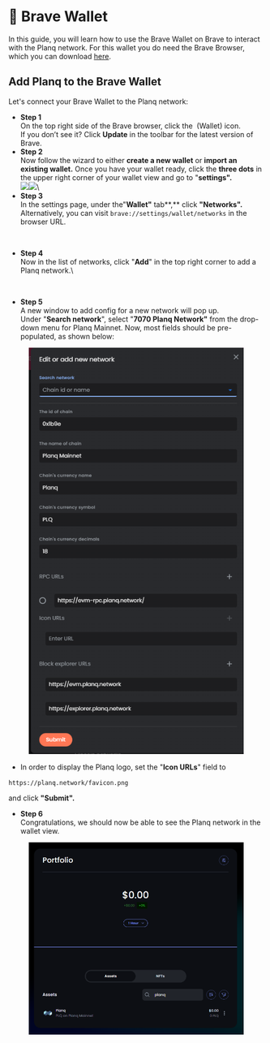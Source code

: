 # 🦁 Brave Wallet

In this guide, you will learn how to use the Brave Wallet on Brave to interact with the Planq network. For this wallet you do need the Brave Browser, which you can download [here](https://brave.com/).

## Add Planq to the Brave Wallet

Let's connect your Brave Wallet to the Planq network:

* **Step 1**\
  On the top right side of the Brave browser, click the <img src="../.gitbook/assets/brave-wallet.png" alt="" data-size="line"> (Wallet) icon.\
  If you don’t see it? Click **Update** in the toolbar for the latest version of Brave.&#x20;
* **Step 2**\
  Now follow the wizard to either **create a new wallet** or **import an existing wallet.** Once you have your wallet ready, click the **three dots** in the upper right corner of your wallet view and go to "**settings".**\
  ![](<../.gitbook/assets/welcome page.png>)![](../.gitbook/assets/brave-go-to-settings.png)\\
* **Step 3**\
  In the settings page, under the"**Wallet"** tab\*\*,\*\* click **"Networks".** Alternatively, you can visit `brave://settings/wallet/networks` in the browser URL.

<figure><img src="../.gitbook/assets/brave-settings.png" alt=""><figcaption></figcaption></figure>

* **Step 4**\
  Now in the list of networks, click "**Add**" in the top right corner to add a Planq network.\\

<figure><img src="../.gitbook/assets/brave-rename-network.png" alt=""><figcaption></figcaption></figure>

* **Step 5**\
  A new window to add config for a new network will pop up.\
  Under "**Search network**", select "**7070 Planq Network"** from the drop-down menu for Planq Mainnet. Now, most fields should be pre-populated, as shown below:

<figure><img src="../.gitbook/assets/image (8) (1).png" alt=""><figcaption></figcaption></figure>

* In order to display the Planq logo, set the "**Icon URLs**" field to

```
https://planq.network/favicon.png
```

and click **"Submit".**

* **Step 6**\
  Congratulations, we should now be able to see the Planq network in the wallet view.



<figure><img src="../.gitbook/assets/image (10) (1).png" alt=""><figcaption></figcaption></figure>
